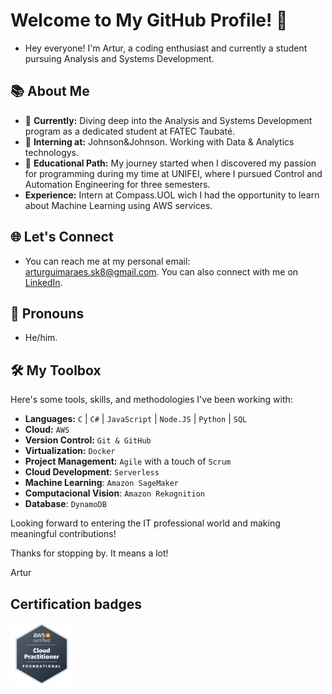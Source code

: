 <!-- Add Google Fonts Link -->
<link href="https://fonts.googleapis.com/css2?family=Inter&display=swap" rel="stylesheet">
<link rel="stylesheet" href="styles.css">

<body>

  # Welcome to My GitHub Profile! 👋
  
  - Hey everyone! I'm Artur, a coding enthusiast and currently a student pursuing Analysis and Systems Development.
  
  ## 📚 About Me
  
  - 🔭 **Currently:** Diving deep into the Analysis and Systems Development program as a dedicated student at FATEC Taubaté.
  - 💼 **Interning at:** Johnson&Johnson. Working with Data & Analytics technologys.
  - 📘 **Educational Path:** My journey started when I discovered my passion for programming during my time at UNIFEI, where I pursued Control and Automation Engineering for three semesters.
  - **Experience:** Intern at Compass.UOL wich I had the opportunity to learn about Machine Learning using AWS services.
  
  ## 🌐 Let's Connect
  
  - You can reach me at my personal email: [arturguimaraes.sk8@gmail.com](mailto:arturguimaraes.sk8@gmail.com). You can also connect with me on [LinkedIn](https://www.linkedin.com/in/artur-guimar%C3%A3es-174300262/).
  
  ## 🧑 Pronouns
  
  - He/him.
  
  ## 🛠 My Toolbox
  
  Here's some tools, skills, and methodologies I've been working with:
  
  - **Languages:** `C` | `C#` | `JavaScript` | `Node.JS` | `Python` | `SQL`
  - **Cloud:** `AWS`
  - **Version Control:** `Git & GitHub`
  - **Virtualization:** `Docker`
  - **Project Management:** `Agile` with a touch of `Scrum`
  - **Cloud Development**: `Serverless`
  - **Machine Learning**: `Amazon SageMaker`
  - **Computacional Vision**: `Amazon Rekognition`
  - **Database**: `DynamoDB`
  
  Looking forward to entering the IT professional world and making meaningful contributions!
  
  Thanks for stopping by. It means a lot!
  
  Artur
  ## Certification badges
  <div align="left">
    <a href="https://www.credly.com/badges/5130eb1f-b81b-43da-85a1-8933f9d67e1a/public_url">
        <img src="./public/aws-certified-cloud-practitioner.png" width="100px"/>
    </a>
  </div>
</body>
